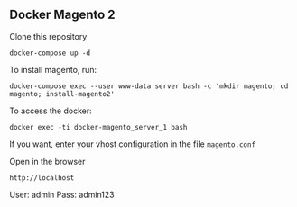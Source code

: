 ## Docker Magento 2

Clone this repository

```
docker-compose up -d
```

To install magento, run:
```
docker-compose exec --user www-data server bash -c 'mkdir magento; cd magento; install-magento2'
```

To access the docker:
```
docker exec -ti docker-magento_server_1 bash
```

If you want, enter your vhost configuration in the file `magento.conf`

Open in the browser
``` 
http://localhost
```

User: admin
Pass: admin123
